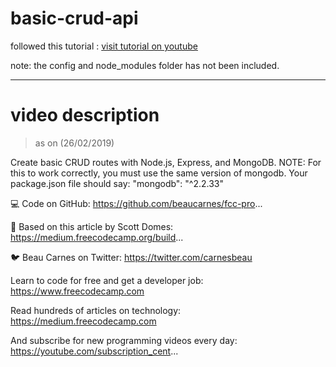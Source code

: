 # basic-crud-api

followed this tutorial : [visit tutorial on youtube](https://youtu.be/fsCjFHuMXj0?list=PLWKjhJtqVAbmGQoa3vFjeRbRADAOC9drk)

note: the config and node_modules folder has not been included.

---
# video description 
> as on (26/02/2019)

Create basic CRUD routes with Node.js, Express, and MongoDB.
NOTE: For this to work correctly, you must use the same version of mongodb. Your package.json file should say: "mongodb": "^2.2.33"

💻 Code on GitHub: https://github.com/beaucarnes/fcc-pro...

🔗 Based on this article by Scott Domes: https://medium.freecodecamp.org/build...

🐦 Beau Carnes on Twitter: https://twitter.com/carnesbeau



Learn to code for free and get a developer job: https://www.freecodecamp.com

Read hundreds of articles on technology: https://medium.freecodecamp.com

And subscribe for new programming videos every day: https://youtube.com/subscription_cent...
